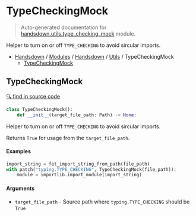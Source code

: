 # TypeCheckingMock

> Auto-generated documentation for [handsdown.utils.type_checking_mock](https://github.com/vemel/handsdown/blob/master/handsdown/utils/type_checking_mock.py) module.

Helper to turn on or off `TYPE_CHECKING` to avoid sircular imports.

- [Handsdown](../../README.md#-handsdown---python-documentation-generator) / [Modules](../../MODULES.md#modules) / [Handsdown](../index.md#handsdown) / [Utils](index.md#utils) / TypeCheckingMock
  - [TypeCheckingMock](#typecheckingmock)

## TypeCheckingMock

[🔍 find in source code](https://github.com/vemel/handsdown/blob/master/handsdown/utils/type_checking_mock.py#L11)

```python
class TypeCheckingMock():
    def __init__(target_file_path: Path) -> None:
```

Helper to turn on or off `TYPE_CHECKING` to avoid sircular imports.

Returns `True` for usage from the `target_file_path`.

#### Examples

```python
import_string = fet_import_string_from_path(file_path)
with patch("typing.TYPE_CHECKING", TypeCheckingMock(file_path)):
    module = importlib.import_module(import_string)
```

#### Arguments

- `target_file_path` - Source path where `typing.TYPE_CHECKING` should be `True`
